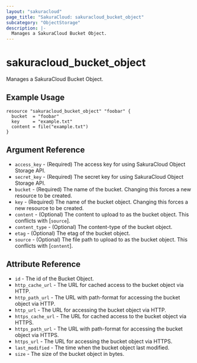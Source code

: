 ```yaml
---
layout: "sakuracloud"
page_title: "SakuraCloud: sakuracloud_bucket_object"
subcategory: "ObjectStorage"
description: |-
  Manages a SakuraCloud Bucket Object.
---
```


# sakuracloud_bucket_object

Manages a SakuraCloud Bucket Object.

## Example Usage

```hcl
resource "sakuracloud_bucket_object" "foobar" {
  bucket  = "foobar"
  key     = "example.txt"
  content = file("example.txt")
}
```

## Argument Reference

* `access_key` - (Required) The access key for using SakuraCloud Object Storage API.
* `secret_key` - (Required) The secret key for using SakuraCloud Object Storage API.
* `bucket` - (Required) The name of the bucket. Changing this forces a new resource to be created.
* `key` - (Required) The name of the bucket object. Changing this forces a new resource to be created.
* `content` - (Optional) The content to upload to as the bucket object. This conflicts with [`source`].
* `content_type` - (Optional) The content-type of the bucket object.
* `etag` - (Optional) The etag of the bucket object.
* `source` - (Optional) The file path to upload to as the bucket object. This conflicts with [`content`].

## Attribute Reference

* `id` - The id of the Bucket Object.
* `http_cache_url` - The URL for cached access to the bucket object via HTTP.
* `http_path_url` - The URL with path-format for accessing the bucket object via HTTP.
* `http_url` - The URL for accessing the bucket object via HTTP.
* `https_cache_url` - The URL for cached access to the bucket object via HTTPS.
* `https_path_url` - The URL with path-format for accessing the bucket object via HTTPS.
* `https_url` - The URL for accessing the bucket object via HTTPS.
* `last_modified` - The time when the bucket object last modified.
* `size` - The size of the bucket object in bytes.

